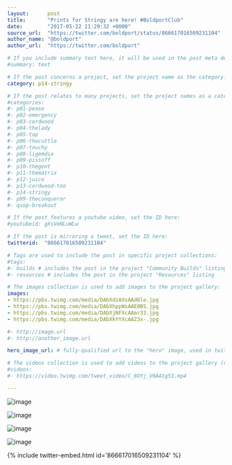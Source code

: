 ```yaml
---
layout:      post
title:       "Prints for Stringy are here! #BoldportClub"
date:        "2017-05-22 11:29:32 +0000"
source_url:  "https://twitter.com/boldport/status/866617016509231104"
author_name: "@boldport"
author_url:  "https://twitter.com/boldport"

# If you include summary text here, it will be used in the post meta description instead of an excerpt from the post body
#summary: text

# If the post concerns a project, set the project name as the category:
category: p14-stringy

# If the post relates to many projects, set the project names as a categories array:
#categories:
#- p01-pease
#- p02-emergency
#- p03-cordwood
#- p04-thelady
#- p05-tap
#- p06-thecuttle
#- p07-touchy
#- p08-ligemdio
#- p09-pissoff
#- p10-thegent
#- p11-thematrix
#- p12-juice
#- p13-cordwood-too
#- p14-stringy
#- p99-theconqueror
#- qsop-breakout

# If the post features a youtube video, set the ID here:
#youtubeid: gXsVeNLuWLw

# If the post is mirroring a tweet, set the ID here:
twitterid:  "866617016509231104"

# Tags are used to include the post in specific project collections:
#tags:
#- builds # includes the post in the project "Community Builds" listing
#- resources # includes the post in the project "Resources" listing

# The images collection is used to add images to the project gallery:
images:
- https://pbs.twimg.com/media/DAbXdzAXsAAd6le.jpg
- https://pbs.twimg.com/media/DAbXhppWsAAE0BS.jpg
- https://pbs.twimg.com/media/DAbXjNFXcAAmr33.jpg
- https://pbs.twimg.com/media/DAbXkYYXcAAZ3x-.jpg

#- http://image.url
#- http://another_image.url

hero_image_url: # fully-qualified url to the "hero" image, used in twitter cards for example

# The videos collection is used to add videos to the project gallery (currently only mp4):
#videos:
#- https://video.twimg.com/tweet_video/C_8OYj_V0AAtg5I.mp4

---
```


![image](https://pbs.twimg.com/media/DAbXdzAXsAAd6le.jpg)

![image](https://pbs.twimg.com/media/DAbXhppWsAAE0BS.jpg)

![image](https://pbs.twimg.com/media/DAbXjNFXcAAmr33.jpg)

![image](https://pbs.twimg.com/media/DAbXkYYXcAAZ3x-.jpg)

{% include twitter-embed.html id='866617016509231104' %}


